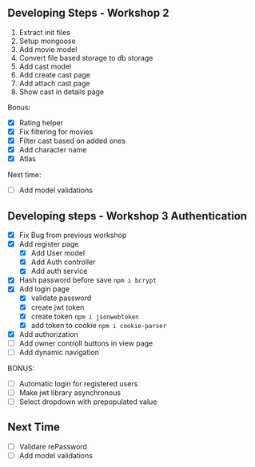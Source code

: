 ## Developing Steps - Workshop 2

1. Extract init files
2. Setup mongoose
3. Add movie model
4. Convert file based storage to db storage
5. Add cast model
6. Add create cast page
7. Add attach cast page
8. Show cast in details page

Bonus:
- [X] Rating helper
- [X] Fix filtering for movies
- [X] Filter cast based on added ones
- [X] Add character name
- [X] Atlas

Next time:
- [ ] Add model validations

## Developing steps - Workshop 3 Authentication
- [X] Fix Bug from previous workshop
- [x] Add register page
    - [x] Add User model
    - [x] Add Auth controller
    - [x] Add auth service
- [x] Hash password before save `npm i bcrypt`
- [x] Add login page
    - [x] validate password
    - [x] create jwt token
    - [x] create token `npm i jsonwebtoken`
    - [x] add token to cookie  `npm i cookie-parser`
- [x] Add authorization
- [ ] Add owner controll buttons in view page    
- [ ] Add dynamic navigation

BONUS:
- [ ] Automatic login for registered users
- [ ] Make jwt library asynchronous
- [ ] Select dropdown with prepopulated value

## Next Time
- [ ] Validare rePassword
- [ ] Add model validations